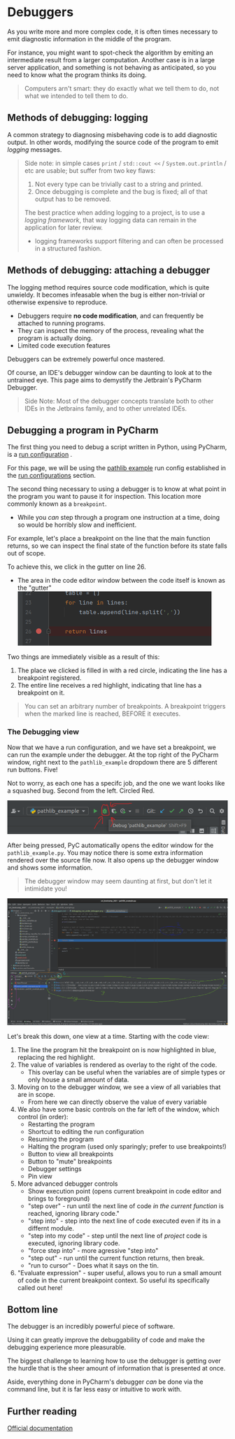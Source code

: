 # Debuggers

As you write more and more complex code, it is often times necessary to emit diagnostic information in
the middle of the program.

For instance, you might want to spot-check the algorithm by emiting an intermediate result from a
larger computation. Another case is in a large server application, and something is not behaving as
anticipated, so you need to know what the program thinks its doing.

> Computers arn't smart: they do exactly what we tell them to do, not what we intended to tell them to do.

## Methods of debugging: logging

A common strategy to diagnosing misbehaving code is to add diagnostic output. In other words, modifying
the source code of the program to emit *logging* messages.

> Side note: in simple cases `print` / `std::cout <<` / `System.out.println` / etc are usable; but suffer from two key flaws:
>  1. Not every type can be trivially cast to a string and printed.
>  2. Once debugging is complete and the bug is fixed; all of that output has to be removed.
>
> The best practice when adding logging to a project, is to use a *logging framework*, that way logging data can remain in the application for later review.
>  - logging frameworks support filtering and can often be processed in a structured fashion.

## Methods of debugging: attaching a debugger

The logging method requires source code modification, which is quite unwieldy. It becomes infeasable
when the bug is either non-trivial or otherwise expensive to reproduce.

- Debuggers require **no code modification**, and can frequently be attached to running programs.
- They can inspect the memory of the process, revealing what the program is actually doing.
- Limited code execution features

Debuggers can be extremely powerful once mastered.

Of course, an IDE's debugger window can be daunting to look at to the untrained eye. This page aims to
demystify the Jetbrain's PyCharm Debugger.

> Side Note: Most of the debugger concepts translate both to other IDEs in the Jetbrains family, and to other unrelated IDEs.

## Debugging a program in PyCharm

The first thing you need to debug a script written in Python, using PyCharm, is a [run configuration]()
.

For this page, we will be using the [pathlib example](../python/pathlib.md) run config established in
the [run configurations]() section.

The second thing necessary to using a debugger is to know at what point in the program you want to
pause it for inspection. This location more commonly known as a `breakpoint`.

- While you *can* step through a program one instruction at a time, doing so would be horribly slow and
  inefficient.

For example, let's place a breakpoint on the line that the main function returns, so we can inspect the
final state of the function before its state falls out of scope.

To achieve this, we click in the gutter on line 26.

- The area in the code editor window between the code itself is known as the "gutter"
  ![debugger_breakpoint_set.png](debugger_breakpoint_set.png)

Two things are immediately visible as a result of this:

1. The place we clicked is filled in with a red circle, indicating the line has a breakpoint
   registered.
2. The entire line receives a red highlight, indicating that line has a breakpoint on it.

> You can set an arbitrary number of breakpoints.
> A breakpoint triggers when the marked line is reached, BEFORE it executes.

### The Debugging view

Now that we have a run configuration, and we have set a breakpoint, we can run the example under the
debugger. At the top right of the PyCharm window, right next to the `pathlib_example` dropdown there
are 5 different run buttons. Five!

Not to worry, as each one has a specifc job, and the one we want looks like a squashed bug. Second from
the left. Circled Red.

![debugging_run_under_debugger.png](debugging_run_under_debugger.png)

After being pressed, PyC automatically opens the editor window for the `pathlib_example.py`. You may
notice there is some extra information rendered over the source file now. It also opens up the debugger
window and shows some information.

> The debugger window may seem daunting at first, but don't let it intimidate you!

![debuggers_breakpoint_view.png](debuggers_breakpoint_view.png)

Let's break this down, one view at a time. Starting with the code view:

1. The line the program hit the breakpoint on is now highlighted in blue, replacing the red highlight.
2. The value of variables is rendered as overlay to the right of the code.
    - This overlay can be useful when the variables are of simple types or only house a small amount of
      data.
3. Moving on to the debugger window, we see a view of all variables that are in scope.
    - From here we can directly observe the value of every variable
4. We also have some basic controls on the far left of the window, which control (in order):
    - Restarting the program
    - Shortcut to editing the run configuration
    - Resuming the program
    - Halting the program (used only sparingly; prefer to use breakpoints!)
    - Button to view all breakpoints
    - Button to "mute" breakpoints
    - Debugger settings
    - Pin view
5. More advanced debugger controls
    - Show execution point (opens current breakpoint in code editor and brings to foreground)
    - "step over" - run until the next line of code *in the current function* is reached, ignoring
      library code."
    - "step into" - step into the next line of code executed even if its in a differnt module.
    - "step into my code" - step until the next line of *project* code is executed, ignoring library
      code.
    - "force step into" - more agressive "step into"
    - "step out"  - run until the current function returns, then break.
    - "run to cursor" - Does what it says on the tin.
6. "Evaluate expression" - super useful, allows you to run a small amount of code in the current
   breakpoint context. So useful its specifically called out here!

## Bottom line

The debugger is an incredibly powerful piece of software.

Using it can greatly improve the debuggability of code and make the debugging experience more
pleasurable.

The biggest challenge to learning how to use the debugger is getting over the hurdle that is the sheer
amount of information that is presented at once.

Aside, everything done in PyCharm's debugger *can* be done via the command line, but it is far less
easy or intuitive to work with.

## Further reading
[Official documentation](https://www.jetbrains.com/help/pycharm/debugging-code.html)